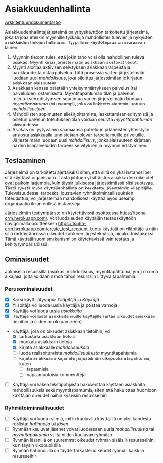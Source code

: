 # Asiakkuudenhallinta

[Arkkitehtuuridokumentaatio](./docs/architecture.md)

Asiakkuudenhallintajärjestelmä on yrityskäyttöön tarkoitettu järjestelmä, joka tarjoaa etenkin myynnille työkaluja mahdollisten tulevien ja nykyisten asiakkaiden tietojen hallintaan. Tyypillinen käyttötapaus on seuraavan lainen:

 1. Myynnin tietoon tulee, että jokin taho voisi olla mahdollinen tuleva asiakas. Myynti kirjaa järjestelmään asiakkaan alustavat tiedot.
 2. Myynti aloittaa aktiivisen selvityksen asiakkaan tarpeista ja halukkuudesta ostaa palvelua. Tätä prosessia varten järjestelmään luodaan uusi *mahdollisuus*, joka sijoittuu järjestelmään jo kirjatun asiakkaan alaisuuteen.
 3. Asiakkaan kanssa päästään yhteisymmärrykseen palvelun (tai palveluiden) ostamisesta. Myyntitapahtuman tilan ja palvelun toteutuksen edistymisen seurantaa varten järjestelmään luodaan *myyntitapahtuma* (tai useampi), joka on linkitetty aiemmin luotuun *mahdollisuuteen*.
 4. Mahdollisten sopimusten allekirjoittamista, laskuttamisen editymistä ja ostetun palvelun toteutuksen tilaa voidaan seurata *myyntitapahtuman* alaisuudessa.
 5. Asiakas on tyytyväinen saamaansa palveluun ja läheisten yhteistyön ansiosta asiakkaalla tunnistetaan olevan tarpeita muille palveluille. Järjestelmään luodaan uusi *mahdollisuus*, jonka alaisuuteen kirjataan näiden lisäpalveluiden tarpeen selvityksen ja myynnin edistyminen. 

## Testaaminen

Järjestelmä on tarkoitettu ajettavaksi siten, että siitä on yksi instanssi per sitä käyttävä organisaatio. Tästä johtuen yksittäisten asiakkaiden oikeudet ovat paikoin laajempia, kuin täysin julkisessa järjestelmässä olisi suotavaa. Tästä syystä myös käyttäjienhallinta on keskitetty järjestelmän ylläpitäjille. Tulevaisuudessa, tarpeeksi joustavien ryhmätoiminnallisuuksien toteuduttua, voi järjestelmää mahdollisesti käyttää myös useampi organisaatio ilman erillisiä instansseja.

Järjestelmän testiympäristo on käytettävissä osoitteessa https://tsoha-crm.herokuapp.com/. Voit luoda uuden käyttäjän testauskäyttöön navigoimalla osoitteeseen https://tsoha-crm.herokuapp.com/create_test_account. Luotu käyttäjä on ylläpitäjä ja näin sillä on käytännössä oikeudet kaikkeen järjestelmässä, ainakin toistaiseksi. Tämä käyttäjänluomismekanismi on käytettävissä vain testaus ja kehitysympäristöissä.

## Ominaisuudet

Jokaisella resurssilla (asiakas, mahdollisuus, myyntitapahtuma, ym.) on oma aikajana, jolta voidaan nähdä tähän resurssiin liittyviä tapahtumia.

### Perusominaisuudet
 - [x] Kaksi käyttäjätyyppiä: *Ylläpitäjä* ja *Käyttäjä*
 - [x] Ylläpitäjä voi luoda uusia käyttäjiä ja poistaa vanhoja
 - [x] Käyttäjä voi luoda uusia *asiakkaita*
 - [x] Käyttäjä voi lisätä asiakkaita muille käyttäjille (antaa oikeudet asiakkaan tietoihin ja niiden muokkaamiseen)
 - Käyttäjä, jolla on oikeudet asiakkaan tietoihin, voi
   - [x] tarkastella asiakkaan tietoja
   - [x] muokata asiakkaan tietoja
   - [x] kirjata asiakkaalle *mahdollisuuksia*
   - [ ] luoda realisoituneista *mahdollisuuksista* myyntitapahtumia
   - [ ] kirjata asiakkaan aikajanalle järjestelmän ulkopuolisia tapahtumia, kuten
     - [ ] tapaamisia
     - [ ] vapaamuotoisia kommentteja
 - [ ] Käyttäjä voi hakea tekstipohjaista hakukenttää käyttäen asiakkaita, mahdollisuuksia sekä myyntitapahtumia, siten että haku ottaa huomioon käyttäjän oikeudet näihin kyseisiin resursseihin

### Ryhmätoiminnallisuudet
 - [ ] Käyttäjä voi luoda ryhmiä, joihin kuuluvilla käyttäjillä on yksi kahdesta roolista: *hallinnoija* tai *jäsen*. 
 - [ ] Ryhmään kuuluvat jäsenet voivat luodessaan uusia *mahdollisuuksia* tai *myyntitapahtumia* valita niiden kuuluvan ryhmään
 - [ ] Ryhmän jäsenillä on suuremmat oikeudet ryhmän sisäisiin resursseihin, kuin täysin ulkopuolisilla
 - [ ] Ryhmän hallinnoijilla on täydet tarkasteluoikeudet ryhmän kaikkiin resursseihin
